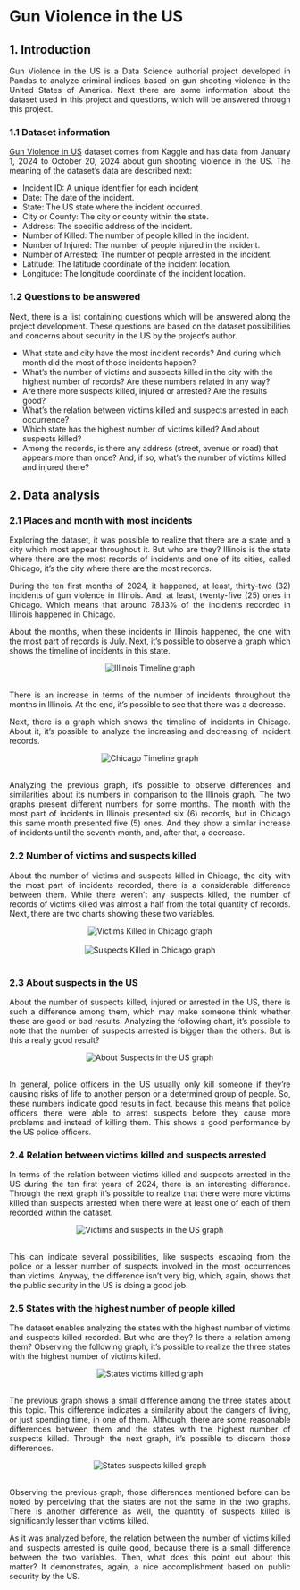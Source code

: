 # Gun Violence in the US

## 1. Introduction

<p align='justify'>Gun Violence in the US is a Data Science authorial project developed in Pandas to analyze criminal indices based on gun shooting violence in the United States of America. Next there are some information about the dataset used in this project and questions, which will be answered through this project.</p>

### 1.1 Dataset information

<p align='justify'><a href="https://www.kaggle.com/datasets/whisperingkahuna/gunviolence1/data" target="_blank" rel="noopener noreferrer">Gun Violence in US</a> dataset comes from Kaggle and has data from January 1, 2024 to October 20, 2024 about gun shooting violence in the US. The meaning of the dataset’s data are described next:</p>

<ul>
  <li>Incident ID: A unique identifier for each incident</li>
  <li>Date: The date of the incident.</li>
  <li>State: The US state where the incident occurred.</li>
  <li>City or County: The city or county within the state.</li>
  <li>Address: The specific address of the incident.</li>
  <li>Number of Killed: The number of people killed in the incident.</li>
  <li>Number of Injured: The number of people injured in the incident.</li> 
  <li>Number of Arrested: The number of people arrested in the incident.</li> 
  <li>Latitude: The latitude coordinate of the incident location.</li>
  <li>Longitude: The longitude coordinate of the incident location.</li>
</ul>

### 1.2 Questions to be answered

<p align='justify'>Next, there is a list containing questions which will be answered along the project development. These questions are based on the dataset possibilities and concerns about security in the US by the project’s author.</p>

<ul>
  <li>What state and city have the most incident records? And during which month did the most of those incidents happen?</li>
  <li>What’s the number of victims and suspects killed in the city with the highest number of records? Are these numbers related in any way?</li>
  <li>Are there more suspects killed, injured or arrested? Are the results good?</li>
  <li>What’s the relation between victims killed and suspects arrested in each occurrence?</li>
  <li>Which state has the highest number of victims killed? And about suspects killed?</li>
  <li>Among the records, is there any address (street, avenue or road) that appears more than once? And, if so, what’s the number of victims killed and injured there?</li>
</ul>

## 2. Data analysis

### 2.1 Places and month with most incidents

<p align='justify'>Exploring the dataset, it was possible to realize that there are a state and a city which most appear throughout it. But who are they? Illinois is the state where there are the most records of incidents and one of its cities, called Chicago, it’s the city where there are the most records.</p>

<p align='justify'>During the ten first months of 2024, it happened, at least, thirty-two (32) incidents of gun violence in Illinois. And, at least, twenty-five (25) ones in Chicago. Which means that around 78.13% of the incidents recorded in Illinois happened in Chicago.</p>

<p align='justify'>About the months, when these incidents in Illinois happened, the one with the most part of records is July. Next, it’s possible to observe a graph which shows the timeline of incidents in this state.</p>

<div align="center">
  <img src="assets/graphs/timeline_illinois.png" alt="Illinois Timeline graph"/>
</div>
<br>

<p align='justify'>There is an increase in terms of the number of incidents throughout the months in Illinois. At the end, it’s possible to see that there was a decrease.</p>

<p align='justify'>Next, there is a graph which shows the timeline of incidents in Chicago. About it, it’s possible to analyze the increasing and decreasing of incident records.</p>

<div align="center">
  <img src="assets/graphs/timeline_chicago.png" alt="Chicago Timeline graph"/>
</div>
<br>

<p align='justify'>Analyzing the previous graph, it’s possible to observe differences and similarities about its numbers in comparison to the Illinois graph. The two graphs present different numbers for some months. The month with the most part of incidents in Illinois presented six (6) records, but in Chicago this same month presented five (5) ones. And they show a similar increase of incidents until the seventh month, and, after that, a decrease.</p>

### 2.2 Number of victims and suspects killed

<p align='justify'>About the number of victims and suspects killed in Chicago, the city with the most part of incidents recorded, there is a considerable difference between them. While there weren’t any suspects killed, the number of records of victims killed was almost a half from the total quantity of records. Next, there are two charts showing these two variables.</p>

<div align="center">
  <img src="assets/graphs/victims_killed.png" alt="Victims Killed in Chicago graph"/>
</div>
<br>

<div align="center">
  <img src="assets/graphs/suspects_killed.png" alt="Suspects Killed in Chicago graph"/>
</div>
<br>

### 2.3 About suspects in the US

<p align='justify'>About the number of suspects killed, injured or arrested in the US, there is such a difference among them, which may make someone think whether these are good or bad results. Analyzing the following chart, it’s possible to note that the number of suspects arrested is bigger than the others. But is this a really good result?</p>

<div align="center">
  <img src="assets/graphs/about_suspects_us.png" alt="About Suspects in the US graph"/>
</div>
<br>

<p align='justify'>In general, police officers in the US usually only kill someone if they’re causing risks of life to another person or a determined group of people. So, these numbers indicate good results in fact, because this means that police officers there were able to arrest suspects before they cause more problems and instead of killing them. This shows a good performance by the US police officers.</p>

### 2.4 Relation between victims killed and suspects arrested

<p align='justify'>In terms of the relation between victims killed and suspects arrested in the US during the ten first years of 2024, there is an interesting difference. Through the next graph it’s possible to realize that there were more victims killed than suspects arrested when there were at least one of each of them recorded within the dataset.</p>

<div align="center">
  <img src="assets/graphs/victims_suspects_us.png" alt="Victims and suspects in the US graph"/>
</div>
<br>

<p align='justify'>This can indicate several possibilities, like suspects escaping from the police or a lesser number of suspects involved in the most occurrences than victims. Anyway, the difference isn’t very big, which, again, shows that the public security in the US is doing a good job.</p>

### 2.5 States with the highest number of people killed

<p align='justify'>The dataset enables analyzing the states with the highest number of victims and suspects killed recorded. But who are they? Is there a relation among them? Observing the following graph, it’s possible to realize the three states with the highest number of victims killed.</p>

<div align="center">
  <img src="assets/graphs/states_victims_killed.png" alt="States victims killed graph"/>
</div>
<br>

<p align='justify'>The previous graph shows a small difference among the three states about this topic. This difference indicates a similarity about the dangers of living, or just spending time, in one of them. Although, there are some reasonable differences between them and the states with the highest number of suspects killed. Through the next graph, it’s possible to discern those differences.</p>

<div align="center">
  <img src="assets/graphs/states_suspects_killed.png" alt="States suspects killed graph"/>
</div>
<br>

<p align='justify'>Observing the previous graph, those differences mentioned before can be noted by perceiving that the states are not the same in the two graphs. There is another difference as well, the quantity of suspects killed is significantly lesser than victims killed.</p>

<p align='justify'>As it was analyzed before, the relation between the number of victims killed and suspects arrested is quite good, because there is a small difference between the two variables. Then, what does this point out about this matter? It demonstrates, again, a nice accomplishment based on public security by the US.</p>
